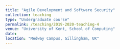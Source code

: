 ```yaml
---
title: "Agile Development and Software Security"
collection: teaching
type: "Undergraduate course"
permalink: /teaching/2019-2020-teaching-4
venue: "University of Kent, School of Computing"
date: 
location: "Medway Campus, Gillingham, UK"
---
```

